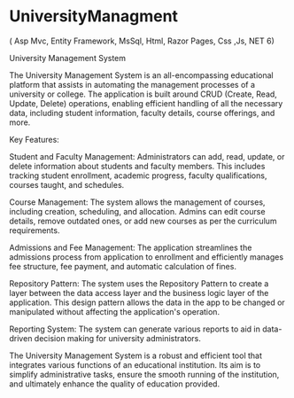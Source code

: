 # UniversityManagment
 ( Asp Mvc, Entity Framework, MsSql, Html, Razor Pages, Css ,Js, NET 6) 

University Management System

The University Management System is an all-encompassing educational platform that assists in automating the management processes of a university or college. The application is built around CRUD (Create, Read, Update, Delete) operations, enabling efficient handling of all the necessary data, including student information, faculty details, course offerings, and more.

Key Features:

Student and Faculty Management: Administrators can add, read, update, or delete information about students and faculty members. This includes tracking student enrollment, academic progress, faculty qualifications, courses taught, and schedules.

Course Management: The system allows the management of courses, including creation, scheduling, and allocation. Admins can edit course details, remove outdated ones, or add new courses as per the curriculum requirements.

Admissions and Fee Management: The application streamlines the admissions process from application to enrollment and efficiently manages fee structure, fee payment, and automatic calculation of fines.

Repository Pattern: The system uses the Repository Pattern to create a layer between the data access layer and the business logic layer of the application. This design pattern allows the data in the app to be changed or manipulated without affecting the application's operation.

Reporting System: The system can generate various reports to aid in data-driven decision making for university administrators.

The University Management System is a robust and efficient tool that integrates various functions of an educational institution. Its aim is to simplify administrative tasks, ensure the smooth running of the institution, and ultimately enhance the quality of education provided.
